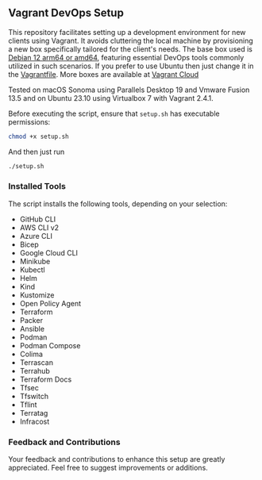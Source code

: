 ## Vagrant DevOps Setup

This repository facilitates setting up a development environment for new clients using Vagrant. It avoids cluttering the local machine by provisioning a new box specifically tailored for the client's needs. The base box used is [Debian 12 arm64 or amd64](https://app.vagrantup.com/gutehall/boxes/debian-12), featuring essential DevOps tools commonly utilized in such scenarios. If you prefer to use Ubuntu then just change it in the [Vagrantfile](https://github.com/gutehall/vagrant-customer/blob/main/Vagrantfile). More boxes are available at [Vagrant Cloud](https://app.vagrantup.com/gutehall.)

Tested on macOS Sonoma using Parallels Desktop 19 and Vmware Fusion 13.5 and on Ubuntu 23.10 using Virtualbox 7 with Vagrant 2.4.1.

Before executing the script, ensure that `setup.sh` has executable permissions:

```bash
chmod +x setup.sh
```
And then just run

```bash
./setup.sh
```


### Installed Tools
The script installs the following tools, depending on your selection:

* GitHub CLI
* AWS CLI v2
* Azure CLI
* Bicep
* Google Cloud CLI
* Minikube
* Kubectl
* Helm
* Kind
* Kustomize
* Open Policy Agent
* Terraform
* Packer
* Ansible
* Podman
* Podman Compose
* Colima
* Terrascan
* Terrahub
* Terraform Docs
* Tfsec
* Tfswitch
* Tflint
* Terratag
* Infracost

### Feedback and Contributions
Your feedback and contributions to enhance this setup are greatly appreciated. Feel free to suggest improvements or additions.
